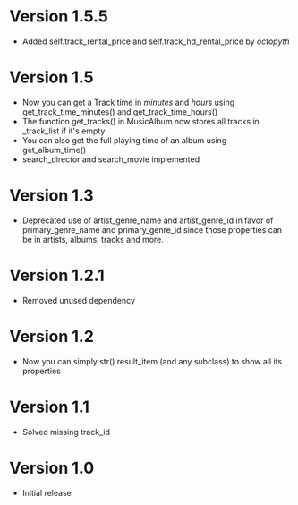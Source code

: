 # Version 1.5.5
- Added self.track_rental_price and self.track_hd_rental_price by _octopyth_

# Version 1.5
- Now you can get a Track time in *minutes* and *hours* using get_track_time_minutes() and get_track_time_hours()
- The function get_tracks() in MusicAlbum now stores all tracks in _track_list if it's empty
- You can also get the full playing time of an album using get_album_time()
- search_director and search_movie implemented

# Version 1.3
- Deprecated use of artist_genre_name and artist_genre_id in favor of primary_genre_name and primary_genre_id since those properties can be in artists, albums, tracks and more.

# Version 1.2.1
- Removed unused dependency

# Version 1.2
- Now you can simply str() result_item (and any subclass) to show all its properties

# Version 1.1
- Solved missing track_id

# Version 1.0
- Initial release
